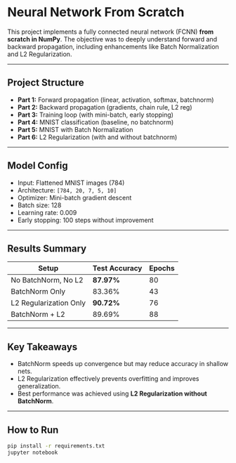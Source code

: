 ﻿# Neural Network From Scratch

This project implements a fully connected neural network (FCNN) **from scratch in NumPy**. The objective was to deeply understand forward and backward propagation, including enhancements like Batch Normalization and L2 Regularization.

---

## Project Structure

- **Part 1:** Forward propagation (linear, activation, softmax, batchnorm)
- **Part 2:** Backward propagation (gradients, chain rule, L2 reg)
- **Part 3:** Training loop (with mini-batch, early stopping)
- **Part 4:** MNIST classification (baseline, no batchnorm)
- **Part 5:** MNIST with Batch Normalization
- **Part 6:** L2 Regularization (with and without batchnorm)

---

## Model Config

- Input: Flattened MNIST images (784)
- Architecture: `[784, 20, 7, 5, 10]`
- Optimizer: Mini-batch gradient descent
- Batch size: 128  
- Learning rate: 0.009  
- Early stopping: 100 steps without improvement

---

## Results Summary

| Setup                     | Test Accuracy | Epochs |
|---------------------------|---------------|--------|
| No BatchNorm, No L2       | **87.97%**    | 80     |
| BatchNorm Only            | 83.36%        | 43     |
| L2 Regularization Only    | **90.72%**    | 76     |
| BatchNorm + L2            | 89.69%        | 88     |

---

## Key Takeaways

- BatchNorm speeds up convergence but may reduce accuracy in shallow nets.
- L2 Regularization effectively prevents overfitting and improves generalization.
- Best performance was achieved using **L2 Regularization without BatchNorm**.

---

## How to Run

```bash
pip install -r requirements.txt
jupyter notebook

